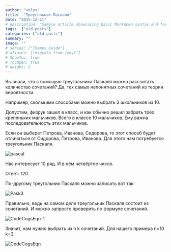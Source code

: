 ```yaml
---
author: "volyx"
title:  "Треугольник Паскаля"
date: "2015-12-21"
# description: "Sample article showcasing basic Markdown syntax and formatting for HTML elements."
tags:  ["old-posts"]
categories: ["old-posts"]
summary: ""
image: ""
# series: ["Themes Guide"]
# aliases: ["migrate-from-jekyl"]
# ShowToc: true
# TocOpen: true
# weight: 2
---
```


Вы знали, что с помощью треугольника Паскаля можно рассчитать количество сочетаний?
Да, тех самых непонятных сочетаний из теории вероятности.

Например, сколькими способами можно выбрать 3 школьников из 10.

Допустим, физрук зашел в класс, и как обычно решил забрать трёх крепеньких мальчиков. 
Всего в классе 10 мальчиков. Ему важна последовательность этих мальчиков.

Если он выберет Петрова, Иванова, Сидорова, то этот способ будет отличаться от Сидорова, Петрова, Иванова.
Для этого нам потребуется треугольник Паскаля.

![pascal](/images/2015/12/pascal.png)

Нас интересует 10 ряд. И в нём четвёртое число.

Ответ: 120. 

По-другому треугольник Паскаля можно записать вот так:

![Pask3](/images/2015/12/Pask3.jpg)

Правильно, ведь на самом деле треугольник Паскаля состоит из сочетаний. 
И можно запросто проверить по формуле сочетаний.

![CodeCogsEqn-1](/images/2015/12/CodeCogsEqn-1.gif)

Значит, нам нужно выбрать из n k сочетаний. Для нашего примера n=10 k=3.

![CodeCogsEqn](/content/images/2015/12/CodeCogsEqn.gif)
